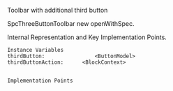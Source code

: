 Toolbar with additional third button

SpcThreeButtonToolbar new openWithSpec.

Internal Representation and Key Implementation Points.

    Instance Variables
	thirdButton:				<ButtonModel>
	thirdButtonAction:		<BlockContext>


    Implementation Points